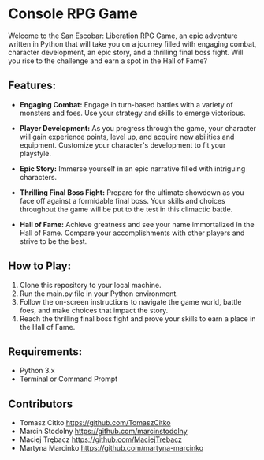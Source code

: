# Console RPG Game

Welcome to the San Escobar: Liberation RPG Game, an epic adventure written in Python that will take you on a journey filled with engaging combat, character development, an epic story, and a thrilling final boss fight. Will you rise to the challenge and earn a spot in the Hall of Fame?

## Features:
- **Engaging Combat:** Engage in turn-based battles with a variety of monsters and foes. Use your strategy and skills to emerge victorious.

- **Player Development:** As you progress through the game, your character will gain experience points, level up, and acquire new abilities and equipment. Customize your character's development to fit your playstyle.

- **Epic Story:** Immerse yourself in an epic narrative filled with intriguing characters. 

- **Thrilling Final Boss Fight:** Prepare for the ultimate showdown as you face off against a formidable final boss. Your skills and choices throughout the game will be put to the test in this climactic battle.

- **Hall of Fame:** Achieve greatness and see your name immortalized in the Hall of Fame. Compare your accomplishments with other players and strive to be the best.

## How to Play:
1. Clone this repository to your local machine.
2. Run the main.py file in your Python environment.
3. Follow the on-screen instructions to navigate the game world, battle foes, and make choices that impact the story.
4. Reach the thrilling final boss fight and prove your skills to earn a place in the Hall of Fame.

## Requirements:
- Python 3.x
- Terminal or Command Prompt

## Contributors

- Tomasz Citko https://github.com/TomaszCitko
- Marcin Stodolny https://github.com/marcinstodolny
- Maciej Trębacz https://github.com/MaciejTrebacz
- Martyna Marcinko https://github.com/martyna-marcinko
